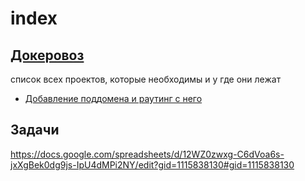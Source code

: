 # index

## [Докеровоз](https://docs.google.com/spreadsheets/d/1OUI7Bz01Lwrg06Kyw5MuXjdXzApq6PxPs_05sYPFUmg/edit?gid=0#gid=0)
список всех проектов, которые  необходимы и у где они лежат

 - [Добавление поддомена и раутинг с него](subdomain.md)

## Задачи 
https://docs.google.com/spreadsheets/d/12WZ0zwxg-C6dVoa6s-jxXgBek0dg9js-IpU4dMPi2NY/edit?gid=1115838130#gid=1115838130
